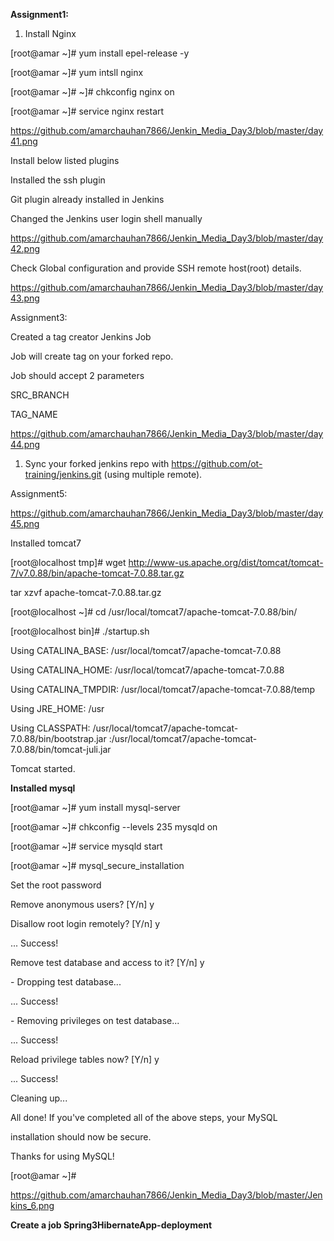 **Assignment1:**

1.  Install Nginx

[root\@amar \~]\# yum install epel-release -y

[root\@amar \~]\# yum intsll nginx

[root\@amar \~]\# \~]\# chkconfig nginx on

[root\@amar \~]\# service nginx restart

<https://github.com/amarchauhan7866/Jenkin_Media_Day3/blob/master/day41.png>

Install below listed plugins

Installed the ssh plugin

Git plugin already installed in Jenkins

Changed the Jenkins user login shell manually

https://github.com/amarchauhan7866/Jenkin_Media_Day3/blob/master/day42.png

Check Global configuration and provide SSH remote host(root) details.

https://github.com/amarchauhan7866/Jenkin_Media_Day3/blob/master/day43.png

Assignment3:

Created a tag creator Jenkins Job

Job will create tag on your forked repo.

Job should accept 2 parameters

SRC_BRANCH

TAG_NAME

https://github.com/amarchauhan7866/Jenkin_Media_Day3/blob/master/day44.png

1.  Sync your forked jenkins repo
    with <https://github.com/ot-training/jenkins.git> (using multiple remote).

Assignment5:

https://github.com/amarchauhan7866/Jenkin_Media_Day3/blob/master/day45.png

Installed tomcat7

[root\@localhost tmp]\# wget
<http://www-us.apache.org/dist/tomcat/tomcat-7/v7.0.88/bin/apache-tomcat-7.0.88.tar.gz>

tar xzvf apache-tomcat-7.0.88.tar.gz

[root\@localhost \~]\# cd /usr/local/tomcat7/apache-tomcat-7.0.88/bin/

[root\@localhost bin]\# ./startup.sh

Using CATALINA_BASE: /usr/local/tomcat7/apache-tomcat-7.0.88

Using CATALINA_HOME: /usr/local/tomcat7/apache-tomcat-7.0.88

Using CATALINA_TMPDIR: /usr/local/tomcat7/apache-tomcat-7.0.88/temp

Using JRE_HOME: /usr

Using CLASSPATH: /usr/local/tomcat7/apache-tomcat-7.0.88/bin/bootstrap.jar
:/usr/local/tomcat7/apache-tomcat-7.0.88/bin/tomcat-juli.jar

Tomcat started.

**Installed mysql**

[root\@amar \~]\# yum install mysql-server

[root\@amar \~]\# chkconfig --levels 235 mysqld on

[root\@amar \~]\# service mysqld start

[root\@amar \~]\# mysql_secure_installation

Set the root password

Remove anonymous users? [Y/n] y

Disallow root login remotely? [Y/n] y

... Success!

Remove test database and access to it? [Y/n] y

\- Dropping test database...

... Success!

\- Removing privileges on test database...

... Success!

Reload privilege tables now? [Y/n] y

... Success!

Cleaning up...

All done! If you've completed all of the above steps, your MySQL

installation should now be secure.

Thanks for using MySQL!

[root\@amar \~]\#

https://github.com/amarchauhan7866/Jenkin_Media_Day3/blob/master/Jenkins_6.png

**Create a job Spring3HibernateApp-deployment**
